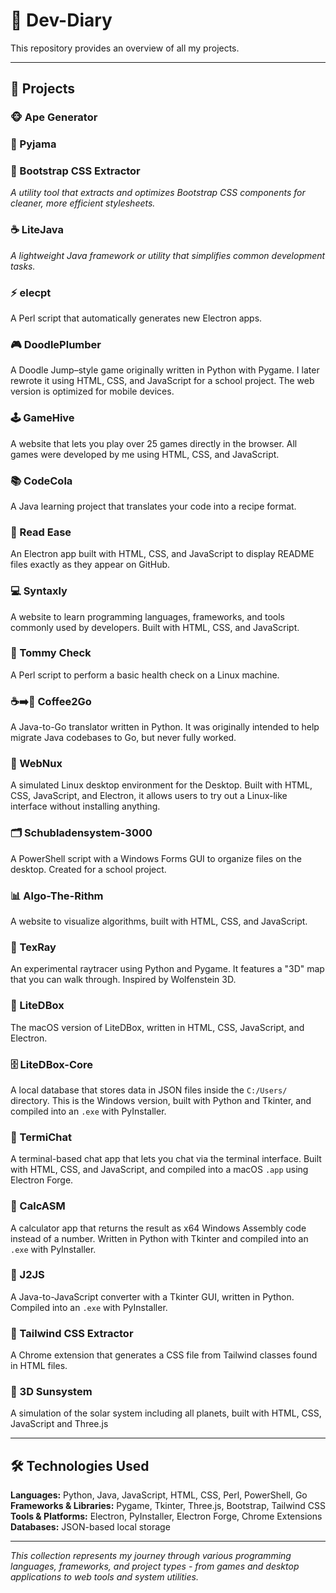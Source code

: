 # 🚀 Dev-Diary

This repository provides an overview of all my projects.

---

## 🎯 Projects

### 🐵 Ape Generator


### 👔 Pyjama


### 🎨 Bootstrap CSS Extractor
*A utility tool that extracts and optimizes Bootstrap CSS components for cleaner, more efficient stylesheets.*

### ☕ LiteJava
*A lightweight Java framework or utility that simplifies common development tasks.*

### ⚡ elecpt  
A Perl script that automatically generates new Electron apps.

### 🎮 DoodlePlumber  
A Doodle Jump–style game originally written in Python with Pygame. I later rewrote it using HTML, CSS, and JavaScript for a school project. The web version is optimized for mobile devices.

### 🕹️ GameHive  
A website that lets you play over 25 games directly in the browser. All games were developed by me using HTML, CSS, and JavaScript.

### 📚 CodeCola  
A Java learning project that translates your code into a recipe format.

### 📖 Read Ease  
An Electron app built with HTML, CSS, and JavaScript to display README files exactly as they appear on GitHub.

### 💻 Syntaxly  
A website to learn programming languages, frameworks, and tools commonly used by developers. Built with HTML, CSS, and JavaScript.

### 🏥 Tommy Check  
A Perl script to perform a basic health check on a Linux machine.

### ☕➡️🐹 Coffee2Go  
A Java-to-Go translator written in Python. It was originally intended to help migrate Java codebases to Go, but never fully worked.

### 🐧 WebNux  
A simulated Linux desktop environment for the Desktop. Built with HTML, CSS, JavaScript, and Electron, it allows users to try out a Linux-like interface without installing anything.

### 🗂️ Schubladensystem-3000  
A PowerShell script with a Windows Forms GUI to organize files on the desktop. Created for a school project.

### 📊 Algo-The-Rithm  
A website to visualize algorithms, built with HTML, CSS, and JavaScript.

### 🎯 TexRay  
An experimental raytracer using Python and Pygame. It features a "3D" map that you can walk through. Inspired by Wolfenstein 3D.

### 💾 LiteDBox  
The macOS version of LiteDBox, written in HTML, CSS, JavaScript, and Electron.

### 🗄️ LiteDBox-Core  
A local database that stores data in JSON files inside the `C:/Users/` directory. This is the Windows version, built with Python and Tkinter, and compiled into an `.exe` with PyInstaller.

### 💬 TermiChat  
A terminal-based chat app that lets you chat via the terminal interface. Built with HTML, CSS, and JavaScript, and compiled into a macOS `.app` using Electron Forge.

### 🧮 CalcASM  
A calculator app that returns the result as x64 Windows Assembly code instead of a number. Written in Python with Tkinter and compiled into an `.exe` with PyInstaller.

### 🔄 J2JS  
A Java-to-JavaScript converter with a Tkinter GUI, written in Python. Compiled into an `.exe` with PyInstaller.

### 🎨 Tailwind CSS Extractor  
A Chrome extension that generates a CSS file from Tailwind classes found in HTML files.

### 🌌 3D Sunsystem  
A simulation of the solar system including all planets, built with HTML, CSS, JavaScript and Three.js

---

## 🛠️ Technologies Used

**Languages:** Python, Java, JavaScript, HTML, CSS, Perl, PowerShell, Go  
**Frameworks & Libraries:** Pygame, Tkinter, Three.js, Bootstrap, Tailwind CSS  
**Tools & Platforms:** Electron, PyInstaller, Electron Forge, Chrome Extensions  
**Databases:** JSON-based local storage

---

*This collection represents my journey through various programming languages, frameworks, and project types - from games and desktop applications to web tools and system utilities.*
